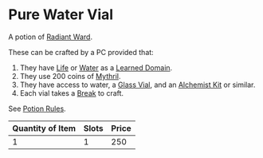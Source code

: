# Pure Water Vial

A potion of [Radiant Ward](../../../Magic/Spells/Spells%20by%20Level/Level%201/Radiant%20Ward.md).

These can be crafted by a PC provided that:

1. They have [Life](../../../Magic/Spells/Spell%20Domains/Life.md) or [Water](../../../Magic/Spells/Spell%20Domains/Water.md) as a [Learned Domain](../../../Magic/Spellcasting/Spell%20Learning/Learned%20Domains.md).
2. They use 200 coins of [Mythril](../../../Magic/Spellcasting/Mythril.md).
3. They have access to water, a [Glass Vial](../10%20Coins/Glass%20Vial.md), and an [Alchemist Kit](../50%20Coins/Alchemist%20Kit.md) or similar.
4. Each vial takes a [Break](../../../Game%20Procedures/Core%20Procedures/Break.md) to craft.

See [Potion Rules](../../../Magic/Crafting/Potion%20Rules.md).

| Quantity of Item | Slots | Price |
| ---------------- | ----- | ----- |
| 1                | 1     | 250   |
